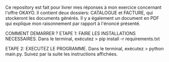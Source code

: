 Ce repository est fait pour livrer mes réponses à mon exercice concernant l'offre OKAYO.
Il contient deux dossiers: CATALOGUE et FACTURE, qui stockeront les documents générés.
Il y a également un document en PDF qui explique mon raisonnement par rapport à l'énoncé présenté.

COMMENT DEMARRER ?
ETAPE 1: FAIRE LES INSTALLATIONS NECESSAIRES.
Dans le terminal, exécutez > pip install -r requirements.txt

ETAPE 2: EXECUTEZ LE PROGRAMME.
Dans le terminal, exécutez > python main.py. Suivez par la suite les instructions affichées.